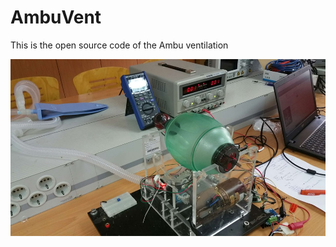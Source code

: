 # AmbuVent
This is the open source code of the  Ambu ventilation 

[![Watch the video](https://github.com/robotlabvn/AmbuVent/blob/master/pictures/Ambuvent.jpg)](https://www.youtube.com/watch?v=YhP-k5VHFS0)
